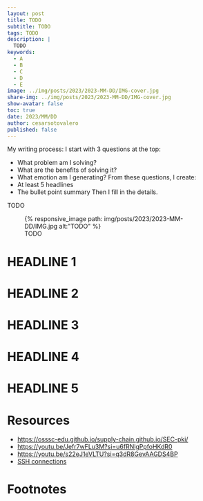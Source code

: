 ```yaml
---
layout: post
title: TODO
subtitle: TODO
tags: TODO
description: |
  TODO
keywords:
  - A
  - B
  - C
  - D
  - E
image: ../img/posts/2023/2023-MM-DD/IMG-cover.jpg
share-img: ../img/posts/2023/2023-MM-DD/IMG-cover.jpg
show-avatar: false
toc: true
date: 2023/MM/DD
author: cesarsotovalero
published: false
---
```


My writing process:
I start with 3 questions at the top:
- What problem am I solving?
- What are the benefits of solving it?
- What emotion am I generating?
From these questions, I create:
- At least 5 headlines
- The bullet point summary
Then I fill in the details.

TODO

<figure class="jb_picture">
  {% responsive_image path: img/posts/2023/2023-MM-DD/IMG.jpg alt:"TODO" %}
  <figcaption class="stroke"> 
    TODO
  </figcaption>
</figure>

# HEADLINE 1

# HEADLINE 2

# HEADLINE 3

# HEADLINE 4

# HEADLINE 5

# Resources

- https://osssc-edu.github.io/supply-chain.github.io/SEC-pki/
- https://youtu.be/Jefr7wFLu3M?si=u6fRNlgPpfoHKdR0
- https://youtu.be/s22eJ1eVLTU?si=q3dR8GevAAGDS4BP
- [SSH connections](../blog/2021/configuring-remote-connections-in-unix-based-systems-using-ssh.html)

# Footnotes



